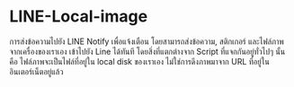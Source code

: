 # LINE-Local-image

การส่งข้อความไปยัง LINE Notify เพื่อแจ้งเตือน โดยสามารถส่งข้อความ, สติกเกอร์ และไฟล์ภาพ จากเครื่องของเราเอง เข้าไปยัง Line ได้ทันที โดยสิ่งที่แตกต่างจาก Script ที่แจกกันอยู่ทั่วไปๆ นั้นคือ ไฟล์ภาพจะเป็นไฟล์ที่อยู่ใน local disk ของเราเอง ไม่ใช่การดึงภาพมาจาก URL ที่อยู่ในอินเตอร์เน็ตอยู่แล้ว
